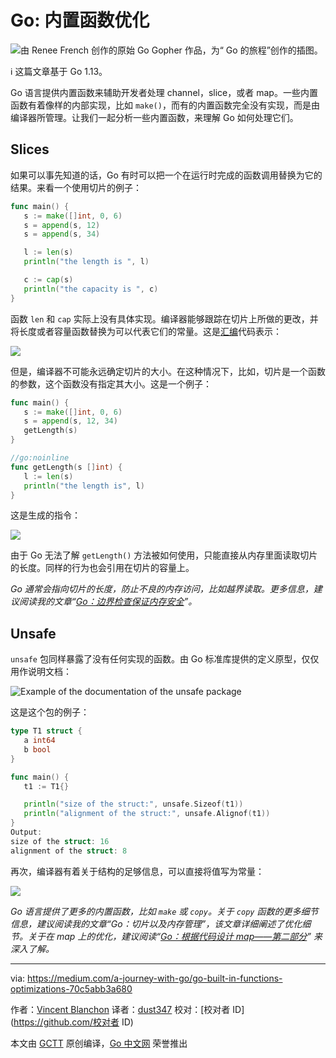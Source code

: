 # Go: 内置函数优化

![由 Renee French 创作的原始 Go Gopher 作品，为“ Go 的旅程”创作的插图。](https://github.com/studygolang/gctt-images2/blob/master/20200813-Go-Built-in-Functions-Optimizations/Illustration.png?raw=true)

ℹ️  这篇文章基于 Go 1.13。

Go 语言提供内置函数来辅助开发者处理 channel，slice，或者 map。一些内置函数有着像样的内部实现，比如 `make()`，而有的内置函数完全没有实现，而是由编译器所管理。让我们一起分析一些内置函数，来理解 Go 如何处理它们。

## Slices
如果可以事先知道的话，Go 有时可以把一个在运行时完成的函数调用替换为它的结果。来看一个使用切片的例子：

```go
func main() {
   s := make([]int, 0, 6)
   s = append(s, 12)
   s = append(s, 34)

   l := len(s)
   println("the length is ", l)

   c := cap(s)
   println("the capacity is ", c)
}
```

函数 `len` 和 `cap` 实际上没有具体实现。编译器能够跟踪在切片上所做的更改，并将长度或者容量函数替换为可以代表它们的常量。这是[汇编](https://golang.org/doc/asm)代码表示：

![](https://github.com/studygolang/gctt-images2/blob/master/20200813-Go-Built-in-Functions-Optimizations/replace-length-or-capacity%20function-constant.png?raw=true)

但是，编译器不可能永远确定切片的大小。在这种情况下，比如，切片是一个函数的参数，这个函数没有指定其大小。这是一个例子：

```go
func main() {
   s := make([]int, 0, 6)
   s = append(s, 12, 34)
   getLength(s)
}

//go:noinline
func getLength(s []int) {
   l := len(s)
   println("the length is", l)
}
```

这是生成的指令：

![](https://github.com/studygolang/gctt-images2/blob/master/20200813-Go-Built-in-Functions-Optimizations/1_9eu8BEzj2ATNR2tmdsCMfg.png?raw=true)

由于 Go 无法了解 `getLength()` 方法被如何使用，只能直接从内存里面读取切片的长度。同样的行为也会引用在切片的容量上。

*Go 通常会指向切片的长度，防止不良的内存访问，比如越界读取。更多信息，建议阅读我的文章“[Go：边界检查保证内存安全](https://medium.com/a-journey-with-go/go-memory-safety-with-bounds-check-1397bef748b5)”。*

## Unsafe
`unsafe` 包同样暴露了没有任何实现的函数。由 Go 标准库提供的定义原型，仅仅用作说明文档：

![Example of the documentation of the unsafe package](https://github.com/studygolang/gctt-images2/blob/master/20200813-Go-Built-in-Functions-Optimizations/Example-of-the-documentation-of-the-unsafe-package.png?raw=true)

这是这个包的例子：

```go
type T1 struct {
   a int64
   b bool
}

func main() {
   t1 := T1{}

   println("size of the struct:", unsafe.Sizeof(t1))
   println("alignment of the struct:", unsafe.Alignof(t1))
}
Output:
size of the struct: 16
alignment of the struct: 8
```

再次，编译器有着关于结构的足够信息，可以直接将值写为常量：

![](https://github.com/studygolang/gctt-images2/blob/master/20200813-Go-Built-in-Functions-Optimizations/write-the-values-as-constants-directly.png?raw=true)

*Go 语言提供了更多的内置函数，比如 `make` 或 `copy`。关于 `copy` 函数的更多细节信息，建议阅读我的文章“Go：切片以及内存管理”，该文章详细阐述了优化细节。关于在 map 上的优化，建议阅读“[Go：根据代码设计 map——第二部分](https://medium.com/a-journey-with-go/go-map-design-by-code-part-ii-50d111557c08)” 来深入了解。*

---
via: https://medium.com/a-journey-with-go/go-built-in-functions-optimizations-70c5abb3a680

作者：[Vincent Blanchon](https://medium.com/@blanchon.vincent)
译者：[dust347](https://github.com/dust347)
校对：[校对者 ID](https://github.com/校对者 ID)

本文由 [GCTT](https://github.com/studygolang/GCTT) 原创编译，[Go 中文网](https://studygolang.com/) 荣誉推出
